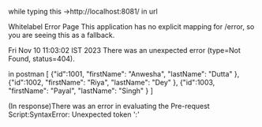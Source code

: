 while typing this ->http://localhost:8081/ in url

Whitelabel Error Page
This application has no explicit mapping for /error, so you are seeing this as a fallback.

Fri Nov 10 11:03:02 IST 2023
There was an unexpected error (type=Not Found, status=404).


in postman
[
  {"id":1001,
    "firstName": "Anwesha",
    "lastName": "Dutta"
  },
  {"id":1002,
    "firstName": "Riya",
    "lastName": "Dey"
  },
  {"id":1003,
    "firstName": "Payal",
    "lastName": "Singh"
  }
]

(In response)There was an error in evaluating the Pre-request Script:SyntaxError: Unexpected token ':'
